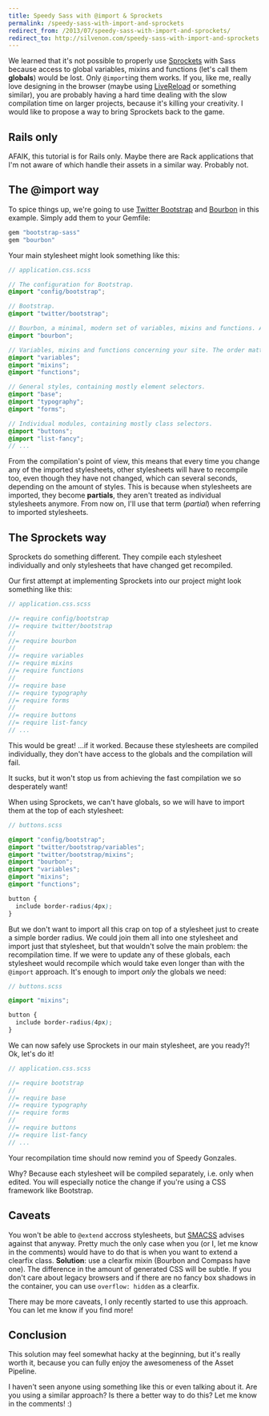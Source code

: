 ```yaml
---
title: Speedy Sass with @import & Sprockets
permalink: /speedy-sass-with-import-and-sprockets
redirect_from: /2013/07/speedy-sass-with-import-and-sprockets/
redirect_to: http://silvenon.com/speedy-sass-with-import-and-sprockets
---
```


We learned that it's not possible to properly use [Sprockets][sprockets] with Sass because access to global variables, mixins and functions (let's call them **globals**) would be lost. Only `@import`ing them works. If you, like me, really love designing in the browser (maybe using [LiveReload][live-reload] or something similar), you are probably having a hard time dealing with the slow compilation time on larger projects, because it's killing your creativity. I would like to propose a way to bring Sprockets back to the game.

## Rails only

AFAIK, this tutorial is for Rails only. Maybe there are Rack applications that I'm not aware of which handle their assets in a similar way. Probably not.

## The @import way

To spice things up, we're going to use [Twitter Bootstrap][bootstrap] and [Bourbon][bourbon] in this example. Simply add them to your Gemfile:

```ruby
gem "bootstrap-sass"
gem "bourbon"
```

Your main stylesheet might look something like this:

```scss
// application.css.scss

// The configuration for Bootstrap.
@import "config/bootstrap";

// Bootstrap.
@import "twitter/bootstrap";

// Bourbon, a minimal, modern set of variables, mixins and functions. A Compass alternative.
@import "bourbon";

// Variables, mixins and functions concerning your site. The order matters, we included Bourbon and these stylesheets after Bootstrap so Bootstrap doesn't override our stuff (for example, Bourbon's "size" mixin).
@import "variables";
@import "mixins";
@import "functions";

// General styles, containing mostly element selectors.
@import "base";
@import "typography";
@import "forms";

// Individual modules, containing mostly class selectors.
@import "buttons";
@import "list-fancy";
// ...
```

From the compilation's point of view, this means that every time you change any of the imported stylesheets, other stylesheets will have to recompile too, even though they have not changed, which can several seconds, depending on the amount of styles. This is because when stylesheets are imported, they become **partials**, they aren't treated as individual stylesheets anymore. From now on, I'll use that term (*partial*) when referring to imported stylesheets.

## The Sprockets way

Sprockets do something different. They compile each stylesheet individually and only stylesheets that have changed get recompiled.

Our first attempt at implementing Sprockets into our project might look something like this:

```scss
// application.css.scss

//= require config/bootstrap
//= require twitter/bootstrap
//
//= require bourbon
//
//= require variables
//= require mixins
//= require functions
//
//= require base
//= require typography
//= require forms
//
//= require buttons
//= require list-fancy
// ...
```

This would be great! ...if it worked. Because these stylesheets are compiled individually, they don't have access to the globals and the compilation will fail.

It sucks, but it won't stop us from achieving the fast compilation we so desperately want!

When using Sprockets, we can't have globals, so we will have to import them at the top of each stylesheet:

```scss
// buttons.scss

@import "config/bootstrap";
@import "twitter/bootstrap/variables";
@import "twitter/bootstrap/mixins";
@import "bourbon";
@import "variables";
@import "mixins";
@import "functions";

button {
  include border-radius(4px);
}
```

But we don't want to import all this crap on top of a stylesheet just to create a simple border radius. We could join them all into one stylesheet and import just that stylesheet, but that wouldn't solve the main problem: the recompilation time. If we were to update any of these globals, each stylesheet would recompile which would take even longer than with the `@import` approach. It's enough to import *only* the globals we need:

```scss
// buttons.scss

@import "mixins";

button {
  include border-radius(4px);
}
```

We can now safely use Sprockets in our main stylesheet, are you ready?! Ok, let's do it!

```scss
// application.css.scss

//= require bootstrap
//
//= require base
//= require typography
//= require forms
//
//= require buttons
//= require list-fancy
// ...
```

Your recompilation time should now remind you of Speedy Gonzales.

Why? Because each stylesheet will be compiled separately, i.e. only when edited. You will especially notice the change if you're using a CSS framework like Bootstrap.

## Caveats

You won't be able to `@extend` accross stylesheets, but [SMACSS][smacss] advises against that anyway. Pretty much the only case when you (or I, let me know in the comments) would have to do that is when you want to extend a clearfix class. **Solution**: use a clearfix mixin (Bourbon and Compass have one). The difference in the amount of generated CSS will be subtle. If you don't care about legacy browsers and if there are no fancy box shadows in the container, you can use `overflow: hidden` as a clearfix.

There may be more caveats, I only recently started to use this approach. You can let me know if you find more!

## Conclusion

This solution may feel somewhat hacky at the beginning, but it's really worth it, because you can fully enjoy the awesomeness of the Asset Pipeline.

I haven't seen anyone using something like this or even talking about it. Are you using a similar approach? Is there a better way to do this? Let me know in the comments! :)

[sprockets]:            https://github.com/sstephenson/sprockets
[live-reload]:          http://livereload.com
[guard]:                https://github.com/guard/guard
[guard-sprockets]:      https://github.com/pferdefleisch/guard-sprockets
[bootstrap]:            http://getbootstrap.com/
[bootstrap-sass]:       https://github.com/twbs/bootstrap-sass
[bourbon]:              http://bourbon.io/
[smacss]:               http://smacss.com/
